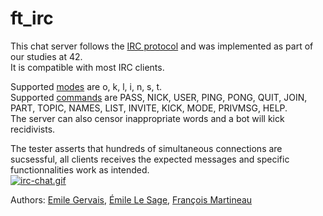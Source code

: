 # ft_irc

This chat server follows the [IRC protocol](https://modern.ircdocs.horse/) and was implemented as part of our studies at 42.<br>
It is compatible with most IRC clients.<br>

Supported [modes](https://modern.ircdocs.horse/#oper-user-mode) are o, k, l, i, n, s, t. <br>
Supported [commands](https://modern.ircdocs.horse/#command) are PASS, NICK, USER, PING, PONG, QUIT, JOIN, PART, TOPIC, NAMES, LIST, INVITE, KICK, MODE, PRIVMSG, HELP. <br>
The server can also censor inappropriate words and a bot will kick recidivists. <br>

The tester asserts that hundreds of simultaneous connections are sucsessful, all clients receives the expected messages and specific functionnalities work as intended. <br>
[![irc-chat.gif](https://i.postimg.cc/X7nCg8ht/irc-chat.gif)](https://postimg.cc/jCk2xzRh)
 
Authors: [Emile Gervais](https://github.com/emgervais), [Émile Le Sage](https://github.com/ele-sage), [François Martineau](https://github.com/francoismartineau)
